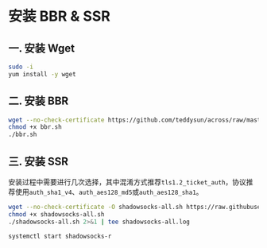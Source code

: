 # 安装 BBR & SSR

## 一. 安装 Wget

```bash
sudo -i
yum install -y wget
```

## 二. 安装 BBR

```bash
wget --no-check-certificate https://github.com/teddysun/across/raw/master/bbr.sh
chmod +x bbr.sh
./bbr.sh
```

## 三. 安装 SSR

安装过程中需要进行几次选择，其中混淆方式推荐`tls1.2_ticket_auth`，协议推荐使用`auth_sha1_v4`、`auth_aes128_md5`或`auth_aes128_sha1`。

```bash
wget --no-check-certificate -O shadowsocks-all.sh https://raw.githubusercontent.com/teddysun/shadowsocks_install/master/shadowsocks-all.sh
chmod +x shadowsocks-all.sh
./shadowsocks-all.sh 2>&1 | tee shadowsocks-all.log

systemctl start shadowsocks-r
```

